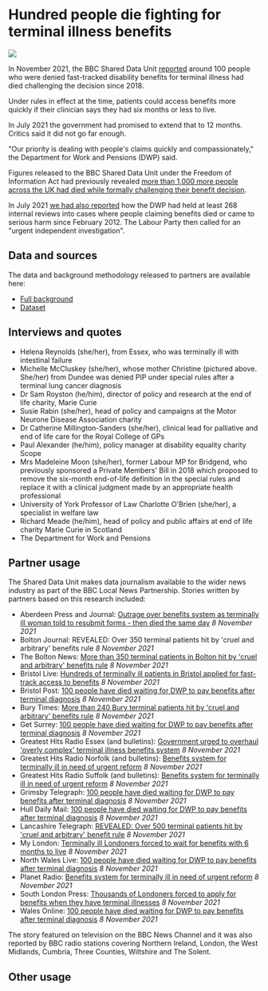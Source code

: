 # Hundred people die fighting for terminal illness benefits

![](https://ichef.bbci.co.uk/news/976/cpsprodpb/15B40/production/_121269888_pictureone.jpg)

In November 2021, the BBC Shared Data Unit [reported](https://www.bbc.co.uk/news/uk-59067101) around 100 people who were denied fast-tracked disability benefits for terminal illness had died challenging the decision since 2018.

Under rules in effect at the time, patients could access benefits more quickly if their clinician says they had six months or less to live.

In July 2021 the government had promised to extend that to 12 months. Critics said it did not go far enough.

"Our priority is dealing with people's claims quickly and compassionately," the Department for Work and Pensions (DWP) said.

Figures released to the BBC Shared Data Unit under the Freedom of Information Act had previously revealed [more than 1,000 more people across the UK had died while formally challenging their benefit decision](https://www.bbc.co.uk/news/uk-58284613).

In July 2021 [we had also reported](https://www.bbc.co.uk/news/uk-57726608) how the DWP had held at least 268 internal reviews into cases where people claiming benefits died or came to serious harm since February 2012. The Labour Party then called for an "urgent independent investigation".

## Data and sources

The data and background methodology released to partners are available here:
* [Full background](https://docs.google.com/document/d/1bc_qjyefCX1icNvOHXTNA5yJ9vxSrVf5VoQ9vA1o_48/edit?usp=sharing)
* [Dataset](https://docs.google.com/spreadsheets/d/1mlTaN3LxWzYDitgX8vsW0LaVlvxvlPmTAy39SHyITOM/edit?usp=sharing)

## Interviews and quotes

* Helena Reynolds (she/her), from Essex, who was terminally ill with intestinal failure
* Michelle McCluskey (she/her), whose mother Christine (pictured above. She/her) from Dundee was denied PIP under special rules after a terminal lung cancer diagnosis
* Dr Sam Royston (he/him), director of policy and research at the end of life charity, Marie Curie
* Susie Rabin (she/her), head of policy and campaigns at the Motor Neurone Disease Association charity
* Dr Catherine Millington-Sanders (she/her), clinical lead for palliative and end of life care for the Royal College of GPs
* Paul Alexander (he/him), policy manager at disability equality charity Scope
* Mrs Madeleine Moon (she/her), former Labour MP for Bridgend, who previously sponsored a Private Members' Bill in 2018 which proposed to remove the six-month end-of-life definition in the special rules and replace it with a clinical judgment made by an appropriate health professional 
* University of York Professor of Law Charlotte O'Brien (she/her), a specialist in welfare law
* Richard Meade (he/him), head of policy and public affairs at end of life charity Marie Curie in Scotland
* The Department for Work and Pensions

## Partner usage

The Shared Data Unit makes data journalism available to the wider news industry as part of the BBC Local News Partnership.
Stories written by partners based on this research included:

* Aberdeen Press and Journal: [Outrage over benefits system as terminally ill woman told to resubmit forms - then died the same day](https://www.pressandjournal.co.uk/fp/lifestyle/health-and-wellbeing/3652203/outrage-over-benefits-system-as-terminally-ill-woman-told-to-resubmit-forms-then-died-the-same-day/) *8 November 2021*
* Bolton Journal: REVEALED: Over 350 terminal patients hit by 'cruel and arbitrary' benefits rule *8 November 2021*
* The Bolton News: [More than 350 terminal patients in Bolton hit by 'cruel and arbitrary' benefits rule](https://www.theboltonnews.co.uk/news/19691861.350-terminal-patients-bolton-hit-cruel-arbitrary-benefits-rule/) *8 November 2021*
* Bristol Live: [Hundreds of terminally ill patients in Bristol applied for fast-track access to benefits](https://www.bristolpost.co.uk/news/bristol-news/hundreds-terminally-ill-patients-bristol-6167370) *8 November 2021*
* Bristol Post: [100 people have died waiting for DWP to pay benefits after terminal diagnosis](https://www.bristolpost.co.uk/news/uk-world-news/100-people-died-waiting-dwp-6174572) *8 November 2021*
* Bury Times: [More than 240 Bury terminal patients hit by 'cruel and arbitrary' benefits rule](https://www.burytimes.co.uk/news/19691925.240-bury-terminal-patients-hit-cruel-arbitrary-benefits-rule/) *8 November 2021*
* Get Surrey: [100 people have died waiting for DWP to pay benefits after terminal diagnosis](https://www.getsurrey.co.uk/news/uk-world-news/100-people-died-waiting-dwp-22098357) *8 November 2021*
* Greatest Hits Radio Essex (and bulletins): [Government urged to overhaul 'overly complex' terminal illness benefits system](https://planetradio.co.uk/greatest-hits/essex/news/government-urged-to-overhaul-overly-complex-terminal-benefits-system-essex/) *8 November 2021*
* Greatest Hits Radio Norfolk (and bulletins): [Benefits system for terminally ill in need of urgent reform](https://planetradio.co.uk/greatest-hits/norfolk/news/benefits-system-terminally-ill-norfolk/) *8 November 2021*
* Greatest Hits Radio Suffolk (and bulletins): [Benefits system for terminally ill in need of urgent reform](https://planetradio.co.uk/greatest-hits/suffolk/news/benefits-system-terminally-ill-suffolk/) *8 November 2021*
* Grimsby Telegraph: [100 people have died waiting for DWP to pay benefits after terminal diagnosis](https://www.grimsbytelegraph.co.uk/news/uk-world-news/100-people-died-waiting-dwp-6174572) *8 November 2021*
* Hull Daily Mail: [100 people have died waiting for DWP to pay benefits after terminal diagnosis](https://www.hulldailymail.co.uk/news/uk-world-news/100-people-died-waiting-dwp-6174572) *8 November 2021*
* Lancashire Telegraph: [REVEALED: Over 500 terminal patients hit by 'cruel and arbitrary' benefit rule](https://www.lancashiretelegraph.co.uk/news/19692001.east-lancashire-500-terminal-patients-hit-cruel-arbitrary-benefit-rule/) *8 November 2021*
* My London: [Terminally ill Londoners forced to wait for benefits with 6 months to live](https://www.mylondon.news/news/health/terminally-ill-londoners-forced-wait-22100771) *8 November 2021*
* North Wales Live: [100 people have died waiting for DWP to pay benefits after terminal diagnosis](https://www.dailypost.co.uk/news/uk-world-news/100-people-died-waiting-dwp-22098357) *8 November 2021*
* Planet Radio: [Benefits system for terminally ill in need of urgent reform](https://planetradio.co.uk/hits-radio/uk/news/benefits-system-terminally-ill/) *8 November 2021*
* South London Press: [Thousands of Londoners forced to apply for benefits when they have terminal illnesses](https://londonnewsonline.co.uk/thousands-of-londoners-forced-to-apply-for-universal-credit-when-they-have-terminal-illnesses/) *8 November 2021*
* Wales Online: [100 people have died waiting for DWP to pay benefits after terminal diagnosis](https://www.walesonline.co.uk/news/uk-news/100-people-died-waiting-dwp-22098357) *8 November 2021* 

The story featured on television on the BBC News Channel and it was also reported by BBC radio stations covering Northern Ireland, London, the West Midlands, Cumbria, Three Counties, Wiltshire and The Solent.

## Other usage
